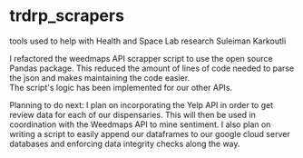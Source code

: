 # trdrp_scrapers
tools used to help with Health and Space Lab research 
Suleiman Karkoutli

I refactored the weedmaps API scrapper script to use the open source Pandas package. 
This reduced the amount of lines of code needed to parse the json and makes maintaining the code easier.  
The script's logic has been implemented for our other APIs. 

Planning to do next:
I plan on incorporating the Yelp API in order to get review data for each of our dispensaries.
This will then be used in coordination with the Weedmaps API to mine sentiment. 
I also plan on writing a script to easily append our dataframes to our google cloud server databases and enforcing data integrity checks along the way. 

